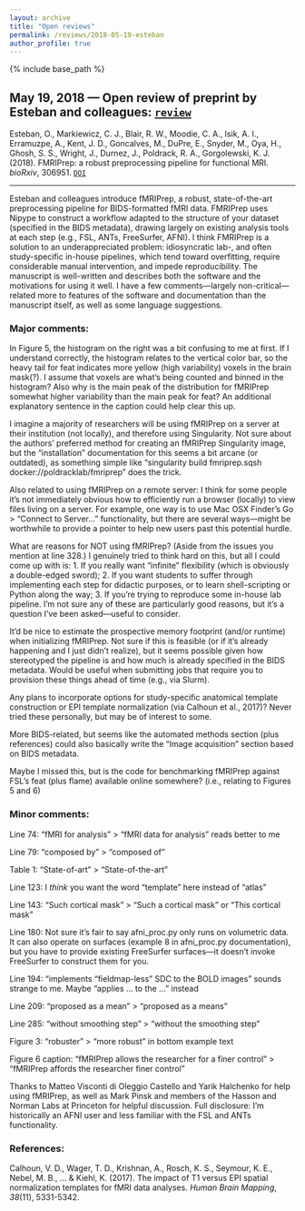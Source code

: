```yaml
---
layout: archive
title: "Open reviews"
permalink: /reviews/2018-05-19-esteban
author_profile: true
---
```


{% include base_path %}

## May 19, 2018 &mdash; Open review of preprint by Esteban and colleagues: [`review`](https://snastase.github.io/reviews/2018-05-19-esteban)
Esteban, O., Markiewicz, C. J., Blair, R. W., Moodie, C. A., Isik, A. I., Erramuzpe, A., Kent, J. D., Goncalves, M., DuPre, E., Snyder, M., Oya, H., Ghosh, S. S., Wright, J., Durnez, J., Poldrack, R. A., Gorgolewski, K. J. (2018). FMRIPrep: a robust preprocessing pipeline for functional MRI. *bioRxiv*, 306951. [`DOI`](https://doi.org/10.1101/306951)

---

Esteban and colleagues introduce fMRIPrep, a robust, state-of-the-art preprocessing pipeline for BIDS-formatted fMRI data. FMRIPrep uses Nipype to construct a workflow adapted to the structure of your dataset (specified in the BIDS metadata), drawing largely on existing analysis tools at each step (e.g., FSL, ANTs, FreeSurfer, AFNI). I think FMRIPrep is a solution to an underappreciated problem: idiosyncratic lab-, and often study-specific in-house pipelines, which tend toward overfitting, require considerable manual intervention, and impede reproducibility. The manuscript is well-written and describes both the software and the motivations for using it well. I have a few comments—largely non-critical—related more to features of the software and documentation than the manuscript itself, as well as some language suggestions.

### Major comments:

In Figure 5, the histogram on the right was a bit confusing to me at first. If I understand correctly, the histogram relates to the vertical color bar, so the heavy tail for feat indicates more yellow (high variability) voxels in the brain mask(?). I assume that voxels are what’s being counted and binned in the histogram? Also why is the main peak of the distribution for fMRIPrep somewhat higher variability than the main peak for feat? An additional explanatory sentence in the caption could help clear this up.

I imagine a majority of researchers will be using fMRIPrep on a server at their institution (not locally), and therefore using Singularity. Not sure about the authors’ preferred method for creating an fMRIPrep Singularity image, but the “installation” documentation for this seems a bit arcane (or outdated), as something simple like “singularity build fmriprep.sqsh docker://poldracklab/fmriprep” does the trick.

Also related to using fMRIPrep on a remote server: I think for some people it’s not immediately obvious how to efficiently run a browser (locally) to view files living on a server. For example, one way is to use Mac OSX Finder’s Go > “Connect to Server…” functionality, but there are several ways—might be worthwhile to provide a pointer to help new users past this potential hurdle.

What are reasons for NOT using fMRIPrep? (Aside from the issues you mention at line 328.) I genuinely tried to think hard on this, but all I could come up with is: 1. If you really want “infinite” flexibility (which is obviously a double-edged sword); 2. If you want students to suffer through implementing each step for didactic purposes, or to learn shell-scripting or Python along the way; 3. If you’re trying to reproduce some in-house lab pipeline. I’m not sure any of these are particularly good reasons, but it’s a question I’ve been asked—useful to consider.

It’d be nice to estimate the prospective memory footprint (and/or runtime) when initializing fMRIPrep. Not sure if this is feasible (or if it’s already happening and I just didn’t realize), but it seems possible given how stereotyped the pipeline is and how much is already specified in the BIDS metadata. Would be useful when submitting jobs that require you to provision these things ahead of time (e.g., via Slurm).

Any plans to incorporate options for study-specific anatomical template construction or EPI template normalization (via Calhoun et al., 2017)? Never tried these personally, but may be of interest to some.

More BIDS-related, but seems like the automated methods section (plus references) could also basically write the “Image acquisition” section based on BIDS metadata.

Maybe I missed this, but is the code for benchmarking fMRIPrep against FSL’s feat (plus flame) available online somewhere? (i.e., relating to Figures 5 and 6)

### Minor comments:

Line 74: “fMRI for analysis” > “fMRI data for analysis” reads better to me

Line 79: “composed by” > “composed of”

Table 1: “State-of-art” > “State-of-the-art”

Line 123: I *think* you want the word “template” here instead of “atlas”

Line 143: “Such cortical mask” > “Such a cortical mask” or “This cortical mask”

Line 180: Not sure it’s fair to say afni_proc.py only runs on volumetric data. It can also operate on surfaces (example 8 in afni_proc.py documentation), but you have to provide existing FreeSurfer surfaces—it doesn’t invoke FreeSurfer to construct them for you.

Line 194: “implements “fieldmap-less” SDC to the BOLD images” sounds strange to me. Maybe “applies … to the ...” instead

Line 209: “proposed as a mean” > “proposed as a means”

Line 285: “without smoothing step” > “without the smoothing step”

Figure 3: “robuster” > “more robust” in bottom example text

Figure 6 caption: “fMRIPrep allows the researcher for a finer control” > “fMRIPrep affords the researcher finer control”

Thanks to Matteo Visconti di Oleggio Castello and Yarik Halchenko for help using fMRIPrep, as well as Mark Pinsk and members of the Hasson and Norman Labs at Princeton for helpful discussion. Full disclosure: I’m historically an AFNI user and less familiar with the FSL and ANTs functionality.

### References:

Calhoun, V. D., Wager, T. D., Krishnan, A., Rosch, K. S., Seymour, K. E., Nebel, M. B., ... & Kiehl, K. (2017). The impact of T1 versus EPI spatial normalization templates for fMRI data analyses. *Human Brain Mapping*, *38*(11), 5331-5342.
